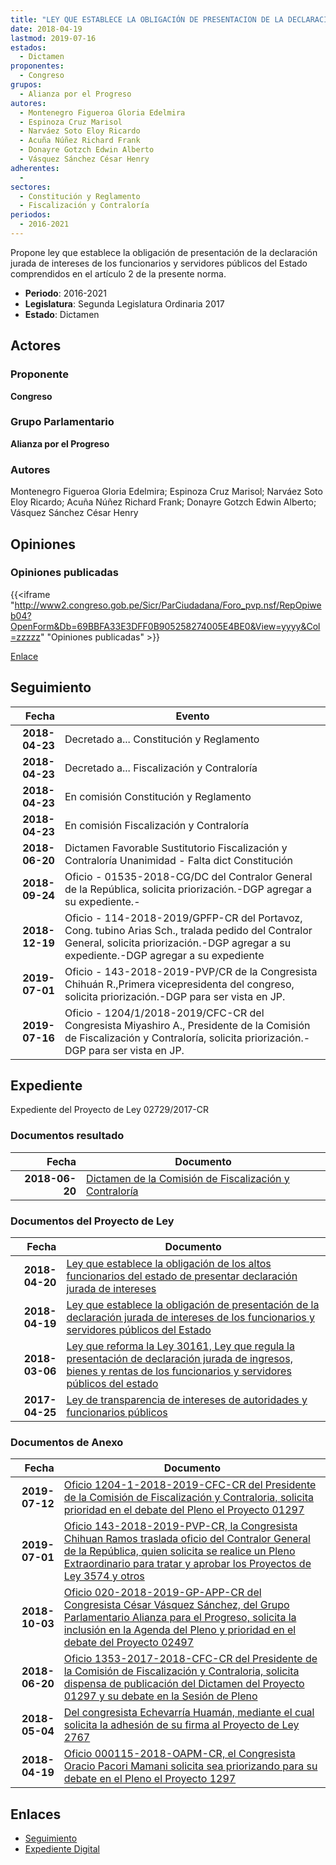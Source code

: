```yaml
---
title: "LEY QUE ESTABLECE LA OBLIGACIÓN DE PRESENTACION DE LA DECLARACIÓN JURADA DE INTERESES DE LOS FUNCIONARIOS Y SERVIDORES PÚBLICOS DEL ESTADO"
date: 2018-04-19
lastmod: 2019-07-16
estados: 
  - Dictamen
proponentes: 
  - Congreso
grupos: 
  - Alianza por el Progreso
autores: 
  - Montenegro Figueroa Gloria Edelmira
  - Espinoza Cruz Marisol
  - Narváez Soto Eloy Ricardo
  - Acuña Núñez Richard Frank
  - Donayre Gotzch Edwin Alberto
  - Vásquez Sánchez César Henry
adherentes: 
  - 
sectores: 
  - Constitución y Reglamento
  - Fiscalización y Contraloría
periodos: 
  - 2016-2021
---
```


Propone ley que establece la obligación de presentación de la declaración jurada de intereses de los funcionarios y servidores públicos del Estado comprendidos en el artículo 2 de la presente norma.

- **Periodo**: 2016-2021
- **Legislatura**: Segunda Legislatura Ordinaria 2017
- **Estado**: Dictamen

## Actores

### Proponente

**Congreso**

### Grupo Parlamentario

**Alianza por el Progreso**

### Autores

Montenegro Figueroa Gloria Edelmira; Espinoza Cruz Marisol; Narváez Soto Eloy Ricardo; Acuña Núñez Richard Frank; Donayre Gotzch Edwin Alberto; Vásquez Sánchez César Henry


## Opiniones

### Opiniones publicadas

{{<iframe "http://www2.congreso.gob.pe/Sicr/ParCiudadana/Foro_pvp.nsf/RepOpiweb04?OpenForm&Db=69BBFA33E3DFF0B905258274005E4BE0&View=yyyy&Col=zzzzz" "Opiniones publicadas" >}}

[Enlace](http://www2.congreso.gob.pe/Sicr/ParCiudadana/Foro_pvp.nsf/RepOpiweb04?OpenForm&Db=69BBFA33E3DFF0B905258274005E4BE0&View=yyyy&Col=zzzzz)

## Seguimiento

| Fecha | Evento |
|------:|--------|
| **2018-04-23** | Decretado a... Constitución y Reglamento|
| **2018-04-23** | Decretado a... Fiscalización y Contraloría|
| **2018-04-23** | En comisión Constitución y Reglamento|
| **2018-04-23** | En comisión Fiscalización y Contraloría|
| **2018-06-20** | Dictamen Favorable Sustitutorio Fiscalización y Contraloría Unanimidad - Falta dict Constitución|
| **2018-09-24** | Oficio - 01535-2018-CG/DC del Contralor General de la República, solicita priorización.-DGP agregar a su expediente.-|
| **2018-12-19** | Oficio - 114-2018-2019/GPFP-CR del Portavoz, Cong. tubino Arias Sch., tralada pedido del Contralor General, solicita priorización.-DGP agregar a su expediente.-DGP agregar a su expediente|
| **2019-07-01** | Oficio - 143-2018-2019-PVP/CR de la Congresista Chihuán R.,Primera vicepresidenta del congreso, solicita priorización.-DGP para ser vista en JP.|
| **2019-07-16** | Oficio - 1204/1/2018-2019/CFC-CR del Congresista Miyashiro A., Presidente de la Comisión de Fiscalización y Contraloría, solicita priorización.-DGP para ser vista en JP.|


## Expediente

Expediente del Proyecto de Ley 02729/2017-CR


### Documentos resultado

| Fecha | Documento |
|------:|--------|
| **2018-06-20** | [Dictamen de la Comisión de Fiscalización y Contraloría](http://www.leyes.congreso.gob.pe/Documentos/2016_2021/Dictamenes/Proyectos_de_Ley/01297DC12MAY20180620.pdf) |

### Documentos del Proyecto de Ley

| Fecha | Documento |
|------:|--------|
| **2018-04-20** | [Ley que establece la obligación de los altos funcionarios del estado de presentar declaración jurada de intereses](http://www.leyes.congreso.gob.pe/Documentos/2016_2021/Proyectos_de_Ley_y_de_Resoluciones_Legislativas/PL0276720180420.pdf) |
| **2018-04-19** | [Ley que establece la obligación de presentación de la declaración jurada de intereses de los funcionarios y servidores públicos del Estado](http://www.leyes.congreso.gob.pe/Documentos/2016_2021/Proyectos_de_Ley_y_de_Resoluciones_Legislativas/PL0272920180419..PDF) |
| **2018-03-06** | [Ley que reforma la Ley 30161, Ley que regula la presentación de declaración jurada de ingresos, bienes y rentas de los funcionarios y servidores públicos del estado](http://www.leyes.congreso.gob.pe/Documentos/2016_2021/Proyectos_de_Ley_y_de_Resoluciones_Legislativas/PL0249720180306.pdf) |
| **2017-04-25** | [Ley de transparencia de intereses de autoridades y funcionarios públicos](http://www.leyes.congreso.gob.pe/Documentos/2016_2021/Proyectos_de_Ley_y_de_Resoluciones_Legislativas/PL0129720170425.PDF) |

### Documentos de Anexo

| Fecha | Documento |
|------:|--------|
| **2019-07-12** | [Oficio 1204-1-2018-2019-CFC-CR del Presidente de la Comisión de Fiscalización y Contraloria, solicita prioridad en el debate del Pleno el Proyecto 01297](http://www.leyes.congreso.gob.pe/Documentos/2016_2021/Oficios/Comisiones_Ordinarias/OFICIO-1204-1-2018-2019-CFC-CR.pdf) |
| **2019-07-01** | [Oficio 143-2018-2019-PVP-CR, la Congresista Chihuan Ramos traslada oficio del Contralor General de la República, quien solicita se realice un Pleno Extraordinario para tratar y aprobar los Proyectos de Ley 3574 y otros](http://www.leyes.congreso.gob.pe/Documentos/2016_2021/Oficios/Congresistas/OFICIO-143-2018-2019-PVP-CR.pdf) |
| **2018-10-03** | [Oficio 020-2018-2019-GP-APP-CR del Congresista César Vásquez Sánchez, del Grupo Parlamentario Alianza para el Progreso, solicita la inclusión en la Agenda del Pleno y prioridad en el debate del Proyecto 02497](http://www.leyes.congreso.gob.pe/Documentos/2016_2021/Oficios/Grupos_Parlamentarios/OFICIO-020-2018-2019-GP-APP-CR.pdf) |
| **2018-06-20** | [Oficio 1353-2017-2018-CFC-CR del Presidente de la Comisión de Fiscalización y Contraloria, solicita dispensa de publicación del Dictamen del Proyecto 01297 y su debate en la Sesión de Pleno](http://www.leyes.congreso.gob.pe/Documentos/2016_2021/Oficios/Comisiones_Ordinarias/OFICIO-1353-2017-2018-CFC-CR.pdf) |
| **2018-05-04** | [Del congresista Echevarría Huamán, mediante el cual solicita la adhesión de su firma al Proyecto de Ley 2767](http://www.leyes.congreso.gob.pe/Documentos/2016_2021/Oficios/Congresistas/OFICIO-563-2017-2018-SREH-CR.pdf) |
| **2018-04-19** | [Oficio 000115-2018-OAPM-CR, el Congresista Oracio Pacori Mamani solicita sea priorizando para su debate en el Pleno el Proyecto 1297](http://www.leyes.congreso.gob.pe/Documentos/2016_2021/Oficios/Congresistas/OFICIO-000115-2018-OAPM-CR.pdf) |

## Enlaces 

- [Seguimiento](http://www2.congreso.gob.pe/Sicr/TraDocEstProc/CLProLey2016.nsf/f7fff46988ca05b1052578e100829cc7/a045b8ff559bba030525827400577336?OpenDocument)
- [Expediente Digital](http://www2.congreso.gob.pe/Sicr/TraDocEstProc/CLProLey2016.nsf/f7fff46988ca05b1052578e100829cc7/a045b8ff559bba030525827400577336?OpenDocument&Click=05257FB7005EB655.eb71d0cf91d8294e05256cdf006b5706/$Body/0.1C6C)
